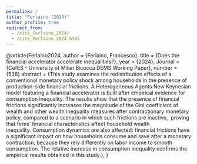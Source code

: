 ```yaml
---
permalink: /
title: "Ferlaino (2024)"
author_profile: true
redirect_from: 
  - /cite_Ferlaino_2024/
  - /cite_Ferlaino_2024.html
---
```



@article{Ferlaino2024,
  author = {Ferlaino, Francesco},
  title = {Does the financial accelerator accelerate inequalities?},
  year   = {2024},
  Journal = {CefES - University of Milan Bicocca DEMS Working Paper},
  number = {538}
  abstract = {This study examines the redistribution effects of a conventional monetary policy shock among households in the presence of production-side financial frictions. A Heterogeneous Agents New Keynesian model featuring a financial accelerator is built after empirical evidence for consumption inequality. The results show that the presence of financial frictions significantly increases the magnitude of the Gini coefficient of wealth and other wealth inequality measures after contractionary monetary policy, compared to a scenario in which such frictions are inactive,  proving that firms’ financial characteristics affect household wealth inequality. Consumption dynamics are also affected: financial frictions have a significant impact on how households consume and save after a monetary contraction, because they rely differently on labor income to smooth consumption. The relative increase in consumption inequality confirms the empirical results obtained in this study.},
}

